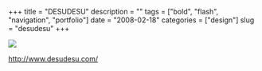 +++
title = "DESUDESU"
description = ""
tags = ["bold", "flash", "navigation", "portfolio"]
date = "2008-02-18"
categories = ["design"]
slug = "desudesu"
+++


 

  <div id="screens-thumbs" class="clearfix">
    <div class="txt-center" id="design-submission"><a href="http://www.desudesu.com/"><img id='bluga-thumbnail-904' class='bluga-thumbnail large' src='//konigi.com/media/bluga/
wt47f279d4c13cd_0.jpg'/></a></div>  
  </div>   
<p><a href="http://www.desudesu.com/">http://www.desudesu.com/</a></p>




